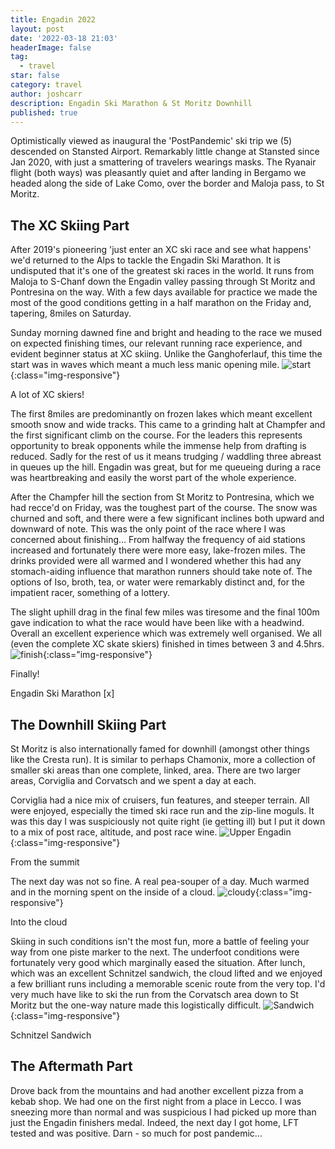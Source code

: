 ```yaml
---
title: Engadin 2022
layout: post
date: '2022-03-18 21:03'
headerImage: false
tag:
  - travel
star: false
category: travel
author: joshcarr
description: Engadin Ski Marathon & St Moritz Downhill
published: true
---
```

<div markdown="1" class="contentCont" id="scroll">
Optimistically viewed as inaugural the 'PostPandemic' ski trip we (5) descended on Stansted Airport. Remarkably little change at Stansted since Jan 2020, with just a smattering of travelers wearings masks. The Ryanair flight (both ways) was pleasantly quiet and after landing in Bergamo we headed along the side of Lake Como, over the border and Maloja pass, to St Moritz.

## The XC Skiing Part
After 2019's pioneering 'just enter an XC ski race and see what happens' we'd returned to the Alps to tackle the Engadin Ski Marathon. It is undisputed that it's one of the greatest ski races in the world. It runs from Maloja to S-Chanf down the Engadin valley passing through St Moritz and Pontresina on the way. With a few days available for practice we made the most of the good conditions getting in a half marathon on the Friday and, tapering, 8miles on Saturday. 

Sunday morning dawned fine and bright and heading to the race we mused on expected finishing times, our relevant running race experience, and evident beginner status at XC skiing. Unlike the Ganghoferlauf, this time the start was in waves which meant a much less manic opening mile.
![start](/assets/images/Engadin2022/racestart.jpg){:class="img-responsive"}
<figcaption>A lot of XC skiers!</figcaption>


The first 8miles are predominantly on frozen lakes which meant excellent smooth snow and wide tracks. This came to a grinding halt at Champfer and the first significant climb on the course. For the leaders this represents opportunity to break opponents while the immense help from drafting is reduced. Sadly for the rest of us it means trudging / waddling three abreast in queues up the hill. Engadin was great, but for me queueing during a race was heartbreaking and easily the worst part of the whole experience. 

After the Champfer hill the section from St Moritz to Pontresina, which we had recce'd on Friday, was the toughest part of the course. The snow was churned and soft, and there were a few significant inclines both upward and downward of note. This was the only point of the race where I was concerned about finishing... From halfway the frequency of aid stations increased and fortunately there were more easy, lake-frozen miles. The drinks provided were all warmed and I wondered whether this had any stomach-aiding influence that marathon runners should take note of. The options of Iso, broth, tea, or water were remarkably distinct and, for the impatient racer, something of a lottery. 

The slight uphill drag in the final few miles was tiresome and the final 100m gave indication to what the race would have been like with a headwind. Overall an excellent experience which was extremely well organised. We all (even the complete XC skate skiers) finished in times between 3 and 4.5hrs.
![finish](/assets/images/Engadin2022/finish.jpg){:class="img-responsive"}
<figcaption>Finally!</figcaption>


Engadin Ski Marathon [x]

## The Downhill Skiing Part
St Moritz is also internationally famed for downhill (amongst other things like the Cresta run). It is similar to perhaps Chamonix, more a collection of smaller ski areas than one complete, linked, area. There are two larger areas, Corviglia and Corvatsch and we spent a day at each.

Corviglia had a nice mix of cruisers, fun features, and steeper terrain. All were enjoyed, especially the timed ski race run and the zip-line moguls. It was this day I was suspiciously not quite right (ie getting ill) but I put it down to a mix of post race, altitude, and post race wine.
![Upper Engadin](/assets/images/Engadin2022/upperengadin.jpg){:class="img-responsive"}
<figcaption>From the summit</figcaption>


The next day was not so fine. A real pea-souper of a day. Much warmed and in the morning spent on the inside of a cloud. 
![cloudy](/assets/images/Engadin2022/cloudy.jpg){:class="img-responsive"}
<figcaption>Into the cloud</figcaption>


Skiing in such conditions isn't the most fun, more a battle of feeling your way from one piste marker to the next. The underfoot conditions were fortunately very good which marginally eased the situation. After lunch, which was an excellent Schnitzel sandwich, the cloud lifted and we enjoyed a few brilliant runs including a memorable scenic route from the very top. I'd very much have like to ski the run from the Corvatsch area down to St Moritz but the one-way nature made this logistically difficult. 
![Sandwich](/assets/images/Engadin2022/sandwich.jpg){:class="img-responsive"}
<figcaption>Schnitzel Sandwich</figcaption>


## The Aftermath Part
Drove back from the mountains and had another excellent pizza from a kebab shop. We had one on the first night from a place in Lecco. I was sneezing more than normal and was suspicious I had picked up more than just the Engadin finishers medal. Indeed, the next day I got home, LFT tested and was positive. Darn - so much for post pandemic...

</div>
